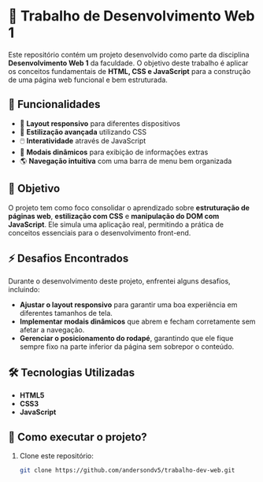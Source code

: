 # 📌 Trabalho de Desenvolvimento Web 1

Este repositório contém um projeto desenvolvido como parte da disciplina **Desenvolvimento Web 1** da faculdade. O objetivo deste trabalho é aplicar os conceitos fundamentais de **HTML, CSS e JavaScript** para a construção de uma página web funcional e bem estruturada.

## 🚀 Funcionalidades

- 📱 **Layout responsivo** para diferentes dispositivos
- 🎨 **Estilização avançada** utilizando CSS
- 🖱️ **Interatividade** através de JavaScript
- 🔳 **Modais dinâmicos** para exibição de informações extras
- 🌎 **Navegação intuitiva** com uma barra de menu bem organizada

## 🎯 Objetivo

O projeto tem como foco consolidar o aprendizado sobre **estruturação de páginas web**, **estilização com CSS** e **manipulação do DOM com JavaScript**. Ele simula uma aplicação real, permitindo a prática de conceitos essenciais para o desenvolvimento front-end.

## ⚡ Desafios Encontrados

Durante o desenvolvimento deste projeto, enfrentei alguns desafios, incluindo:

- **Ajustar o layout responsivo** para garantir uma boa experiência em diferentes tamanhos de tela.
- **Implementar modais dinâmicos** que abrem e fecham corretamente sem afetar a navegação.
- **Gerenciar o posicionamento do rodapé**, garantindo que ele fique sempre fixo na parte inferior da página sem sobrepor o conteúdo.

## 🛠️ Tecnologias Utilizadas

- **HTML5**  
- **CSS3**  
- **JavaScript**  

## 📂 Como executar o projeto?

1. Clone este repositório:
   ```sh
   git clone https://github.com/andersondv5/trabalho-dev-web.git
